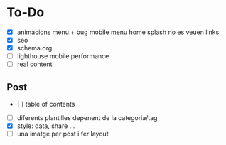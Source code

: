 # To-Do
- [x] animacions menu + bug mobile menu home splash no es veuen links
- [x] seo
- [x] schema.org
- [ ] lighthouse mobile performance
- [ ] real content

## Post
- [ ] table of contents
- [ ] diferents plantilles depenent de la categoria/tag
- [x] style: data, share ...
- [ ] una imatge per post i fer layout
